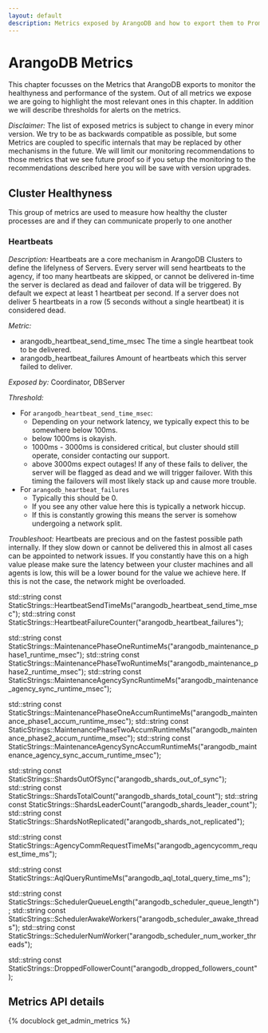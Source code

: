 ```yaml
---
layout: default
description: Metrics exposed by ArangoDB and how to export them to Prometheus and visualize with Grafana.
---
```

# ArangoDB Metrics

This chapter focusses on the Metrics that ArangoDB exports to monitor
the healthyness and performance of the system.
Out of all metrics we expose we are going to highlight the most
relevant ones in this chapter. In addition we will describe thresholds
for alerts on the metrics.

_Disclaimer:_
The list of exposed metrics is subject to change in every minor version.
We try to be as backwards compatible as possible, but some Metrics are
coupled to specific internals that may be replaced by other mechanisms
in the future.
We will limit our monitoring recommendations to those metrics that we
see future proof so if you setup the monitoring to the recommendations
described here you will be save with version upgrades.


## Cluster Healthyness

This group of metrics are used to measure how healthy the cluster processes
are and if they can communicate properly to one another

### Heartbeats

_Description:_
Heartbeats are a core mechanism in ArangoDB Clusters to define the lifelyness
of Servers. Every server will send heartbeats to the agency, if too many heartbeats
are skipped, or cannot be delivered in-time the server is declared as dead and
failover of data will be triggered.
By default we expect at least 1 heartbeat per second.
If a server does not deliver 5 heartbeats in a row (5 seconds without a single heartbeat)
it is considered dead.

_Metric:_
* arangodb_heartbeat_send_time_msec The time a single heartbeat took to be delivered.
* arangodb_heartbeat_failures Amount of heartbeats which this server failed to deliver. 

_Exposed by:_
Coordinator, DBServer

_Threshold:_
  * For `arangodb_heartbeat_send_time_msec`:
    * Depending on your network latency, we typically expect this to be somewhere below 100ms.
    * below 1000ms is okayish.
    * 1000ms - 3000ms is considered critical, but cluster should still operate, consider contacting our support.
    * above 3000ms expect outages! If any of these fails to deliver, the server will be flagged as dead and we will trigger failover. With this timing the failovers will most likely stack up and cause more trouble.
  * For `arangodb_heartbeat_failures`
    * Typically this should be 0.
    * If you see any other value here this is typically a network hiccup.
    * If this is constantly growing this means the server is somehow undergoing a network split.

_Troubleshoot:_
Heartbeats are precious and on the fastest possible path internally. If they slow down or cannot be delivered this in almost all
cases can be appointed to network issues.
If you constantly have this on a high value please make sure the latency between your cluster machines and all agents is low, this will be a lower bound for the value we achieve here.
If this is not the case, the network might be overloaded.




std::string const StaticStrings::HeartbeatSendTimeMs("arangodb_heartbeat_send_time_msec");
std::string const StaticStrings::HeartbeatFailureCounter("arangodb_heartbeat_failures");

std::string const StaticStrings::MaintenancePhaseOneRuntimeMs("arangodb_maintenance_phase1_runtime_msec");
std::string const StaticStrings::MaintenancePhaseTwoRuntimeMs("arangodb_maintenance_phase2_runtime_msec");
std::string const StaticStrings::MaintenanceAgencySyncRuntimeMs("arangodb_maintenance_agency_sync_runtime_msec");

std::string const StaticStrings::MaintenancePhaseOneAccumRuntimeMs("arangodb_maintenance_phase1_accum_runtime_msec");
std::string const StaticStrings::MaintenancePhaseTwoAccumRuntimeMs("arangodb_maintenance_phase2_accum_runtime_msec");
std::string const StaticStrings::MaintenanceAgencySyncAccumRuntimeMs("arangodb_maintenance_agency_sync_accum_runtime_msec");

std::string const StaticStrings::ShardsOutOfSync("arangodb_shards_out_of_sync");
std::string const StaticStrings::ShardsTotalCount("arangodb_shards_total_count");
std::string const StaticStrings::ShardsLeaderCount("arangodb_shards_leader_count");
std::string const StaticStrings::ShardsNotReplicated("arangodb_shards_not_replicated");

std::string const StaticStrings::AgencyCommRequestTimeMs("arangodb_agencycomm_request_time_ms");

std::string const StaticStrings::AqlQueryRuntimeMs("arangodb_aql_total_query_time_ms");

std::string const StaticStrings::SchedulerQueueLength("arangodb_scheduler_queue_length");
std::string const StaticStrings::SchedulerAwakeWorkers("arangodb_scheduler_awake_threads");
std::string const StaticStrings::SchedulerNumWorker("arangodb_scheduler_num_worker_threads");

std::string const StaticStrings::DroppedFollowerCount("arangodb_dropped_followers_count");

Metrics API details
-------------------

<!-- js/actions/api-system.js -->
{% docublock get_admin_metrics %}
